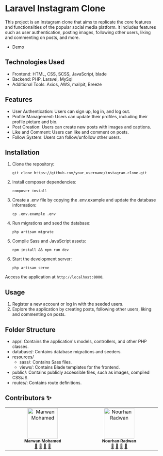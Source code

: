 # Laravel Instagram Clone

This project is an Instagram clone that aims to replicate the core features and functionalities of the popular social media platform. It includes features such as user authentication, posting images, following other users, liking and commenting on posts, and more.

- Demo

## Technologies Used

- Frontend: HTML, CSS, SCSS, JavaScript, blade
- Backend: PHP, Laravel, MySql
- Additional Tools: Axios, AWS, mailpit, Breeze

## Features

- User Authentication: Users can sign up, log in, and log out.
- Profile Management: Users can update their profiles, including their profile picture and bio.
- Post Creation: Users can create new posts with images and captions.
- Like and Comment: Users can like and comment on posts.
- Follow System: Users can follow/unfollow other users.

## Installation

1. Clone the repository:

    ```
    git clone https://github.com/your_username/instagram-clone.git 
    ```

2. Install composer dependencies:

    ```
    composer install 
    ```

3. Create a .env file by copying the .env.example and update the database information:

    ```
    cp .env.example .env 
    ```

4. Run migrations and seed the database:

    ```
    php artisan migrate
    ```

5. Compile Sass and JavaScript assets:

    ```
    npm install && npm run dev
    ```

6. Start the development server:

    ```
    php artisan serve
    ```

Access the application at `http://localhost:8000`.

## Usage

1. Register a new account or log in with the seeded users.
2. Explore the application by creating posts, following other users, liking and commenting on posts.


## Folder Structure

- app/: Contains the application's models, controllers, and other PHP classes.
- database/: Contains database migrations and seeders.
- resources/
    - sass/: Contains Sass files.
    - views/: Contains Blade templates for the frontend.
- public/: Contains publicly accessible files, such as images, compiled CSS/JS.
- routes/: Contains route definitions.

## Contributors ✨

<table>
  <tbody>
    <tr>
      <td align="center" valign="top" width="14.28%">
        <a href="https://github.com/marwan-mohamed12">
          <img src="https://avatars.githubusercontent.com/u/40841193?v=4" width="100px;" alt="Marwan Mohamed" /><br /><sub><b>Marwan Mohamed</b></sub>
        </a><br />
        <a href="#" title="Answering Questions">💬</a> 
        <a href="#" title="Documentation">📖</a> 
        <a href="#" title="Reviewed Pull Requests">👀</a> 
        <a href="#" title="Talks">📢</a>
      </td>
      <td align="center" valign="top" width="15%">
        <a href="https://github.com/NourhanRadwan145">
          <img src="https://avatars.githubusercontent.com/u/153069096?v=4" width="100px;" alt="Nourhan Radwan" /><br /><sub><b>Nourhan Radwan </b></sub>
        </a><br />
        <a href="#" title="Answering Questions">💬</a> 
        <a href="#" title="Documentation">📖</a> 
        <a href="#" title="Reviewed Pull Requests">👀</a> 
        <a href="#" title="Talks">📢</a>
      </td>
    </tr>
  </tbody>
</table>
